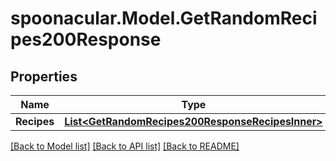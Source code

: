 # spoonacular.Model.GetRandomRecipes200Response

## Properties

Name | Type | Description | Notes
------------ | ------------- | ------------- | -------------
**Recipes** | [**List&lt;GetRandomRecipes200ResponseRecipesInner&gt;**](GetRandomRecipes200ResponseRecipesInner.md) |  | 

[[Back to Model list]](../README.md#documentation-for-models) [[Back to API list]](../README.md#documentation-for-api-endpoints) [[Back to README]](../README.md)

